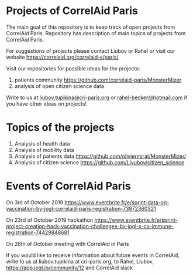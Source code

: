 # Projects of CorrelAid Paris 

The main goal of this repository is to keep track of open projects from CorrelAid Paris. 
Repository has description of main topics of projects from CorrelAid Paris. 

For suggestions of projects please contact 
Liubov or Rahel or visit our website
https://correlaid.org/correlaid-x/paris/

Visit our repositories for possible ideas for the projects:
1. patients community https://github.com/correlaid-paris/MonsterMizer 
2. analysis of open citizen science data 

Write to us at liubov.tupikina@cri-paris.org or rahel-becker@hotmail.com if you have other ideas on projects!






# Topics of the projects
1. Analysis of health data  
2. Analysis of mobility data 
3. Analysis of patients data https://github.com/oliviermirat/MonsterMizer/
4. Analysis of citizen science https://github.com/Liyubov/citizen_science

# Events of CorrelAid Paris 
On 3rd of October 2019
https://www.eventbrite.fr/e/sprint-data-on-vaccination-by-jogl-correlaid-paris-registration-73972360321

On 23rd of October 2019 hackathon
https://www.eventbrite.fr/e/sprint-project-creation-hack-vaccination-challenges-by-jogl-x-co-immune-registration-74429848681

On 26th of October meeting with CorrelAid in Paris

If you would like to receive information about future events in CorrelAid, write to us at liubov.tupikina at cri-paris.org, to Rahel, Liubov, https://app.jogl.io/community/12  and CorrelAid slack 
